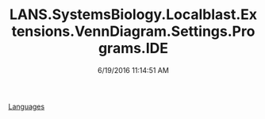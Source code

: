 ﻿---
title: LANS.SystemsBiology.Localblast.Extensions.VennDiagram.Settings.Programs.IDE
date: 6/19/2016 11:14:51 AM
---

[Languages](T-LANS.SystemsBiology.Localblast.Extensions.VennDiagram.Settings.Programs.IDE.Languages.html)

